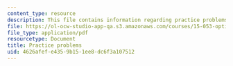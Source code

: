 ```yaml
---
content_type: resource
description: This file contains information regarding practice problems.
file: https://ol-ocw-studio-app-qa.s3.amazonaws.com/courses/15-053-optimization-methods-in-management-science-spring-2013/4626afefe4359b151ee8dc6f3a107512_MIT15_053S13_pspractice.pdf
file_type: application/pdf
resourcetype: Document
title: Practice problems
uid: 4626afef-e435-9b15-1ee8-dc6f3a107512
---
```

